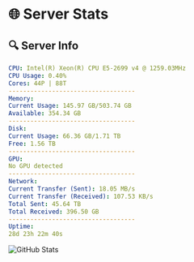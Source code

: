 # 🌐 Server Stats
## 🔍 Server Info
```yaml
CPU: Intel(R) Xeon(R) CPU E5-2699 v4 @ 1259.03MHz
CPU Usage: 0.40%
Cores: 44P | 88T
-----------------------------------
Memory:
Current Usage: 145.97 GB/503.74 GB
Available: 354.34 GB
-----------------------------------
Disk:
Current Usage: 66.36 GB/1.71 TB
Free: 1.56 TB
-----------------------------------
GPU:
No GPU detected
-----------------------------------
Network:
Current Transfer (Sent): 18.05 MB/s
Current Transfer (Received): 107.53 KB/s
Total Sent: 45.64 TB
Total Received: 396.50 GB
-----------------------------------
Uptime:
28d 23h 22m 40s
```
![GitHub Stats](https://img.shields.io/badge/Updated-2025-04-05_20:45:29-blue)